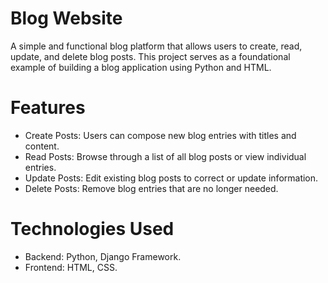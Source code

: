 # Blog Website

A simple and functional blog platform that allows users to create, read, update, and delete blog posts. This project serves as a foundational example of building a blog application using Python and HTML.

# Features
- Create Posts: Users can compose new blog entries with titles and content.
- Read Posts: Browse through a list of all blog posts or view individual entries.
- Update Posts: Edit existing blog posts to correct or update information.
- Delete Posts: Remove blog entries that are no longer needed.​

# Technologies Used
- Backend: Python, Django Framework.
- Frontend: HTML​, CSS.
